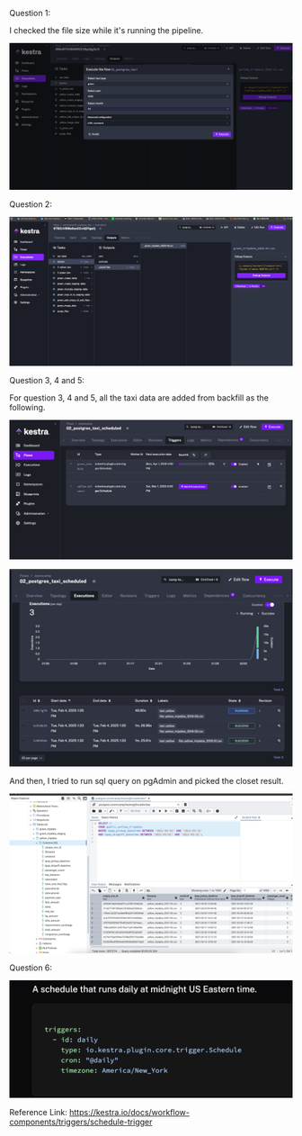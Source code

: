 Question 1:

I checked the file size while it's running the pipeline.

![Question 1 Answer](images/question1.png)

Question 2:

![Question 2 Answer](images/question2.png)

Question 3, 4 and 5:

For question 3, 4 and 5, all the taxi data are added from backfill as the following.

![Log 1](images/log1.png)

![Log 2](images/log2.png)

And then, I tried to run sql query on pgAdmin and picked the closet result.

![Question 5](images/question5.png)

Question 6:

![Question 6](images/question6.png)

Reference Link: https://kestra.io/docs/workflow-components/triggers/schedule-trigger




